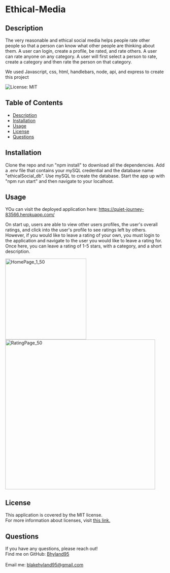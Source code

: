 # Ethical-Media

## Description

The very reasonable and ethical social media helps people rate other people so that a person can know what other people are thinking about them. A user can login, create a profile, be rated, and rate others. A user can rate anyone on any category. A user will first select a person to rate, create a category and then rate the person on that category.

We used Javascript, css, html, handlebars, node, api, and express to create this project

![License: MIT](https://img.shields.io/badge/License-MIT-yellow.svg)
  
## Table of Contents

- [Description](#description)
- [Installation](#installation)
- [Usage](#usage)
- [License](#license)
- [Questions](#questions)

 ## Installation
  
Clone the repo and run "npm install" to download all the dependencies. Add a .env file that contains your mySQL credential and the database name "ethicalSocial_db". Use mySQL to create the database. Start the app up with "npm run start" and then navigate to your localhost. 

  
  ## Usage 
  
YOu can visit the deployed application here: https://quiet-journey-83566.herokuapp.com/
  
On start up, users are able to view other users profiles, the user's overall ratings, and click into the user's profile to see ratings left by others. However, if you would like to leave a rating of your own, you must login to the application and navigate to the user you would like to leave a rating for. Once here, you can leave a rating of 1-5 stars, with a category, and a short description. 

<img width="255" alt="HomePage_1_50" src="https://user-images.githubusercontent.com/84405590/150410767-2f6e858d-5d5e-4609-94e7-45b45a81bf94.png">
<img width="472" alt="RatingPage_50" src="https://user-images.githubusercontent.com/84405590/150410784-a9f5d178-cd51-4356-a077-92004ef14736.png">



  
  ## License
  
  This application is covered by the MIT license. 
  <br />
  For more information about licenses, visit [this link.](https://docs.github.com/en/repositories/managing-your-repositorys-settings-and-features/customizing-your-repository/licensing-a-repository)
  
  

  ## Questions 
   If you have any questions, please reach out! 
  <br />
  Find me on GitHub: [Bhyland95](https://github.com/Bhyland95)<br />
  <br />
  Email me: blakehyland95@gmail.com
 

